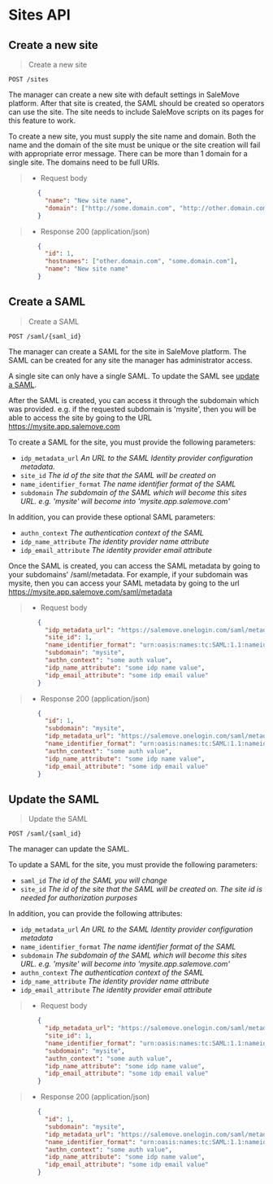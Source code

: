 # Sites API

## Create a new site

> Create a new site

```shell
POST /sites
```

The manager can create a new site with default settings in SaleMove platform. After that site is created, the SAML should be created so operators can use the site. The site needs to include SaleMove scripts on its pages for this feature to work.

To create a new site, you must supply the site name and domain. Both the name and the domain of the site must be unique or the site creation will fail with appropriate error message. There can be more than 1 domain for a single site. The domains need to be full URIs.

> + Request body

```json
        {
          "name": "New site name",
          "domain": ["http://some.domain.com", "http://other.domain.com"]
        }
```

> + Response 200 (application/json)

```json
        {
          "id": 1,
          "hostnames": ["other.domain.com", "some.domain.com"],
          "name": "New site name"
        }
```

## Create a SAML

> Create a SAML

```shell
POST /saml/{saml_id}
```

The manager can create a SAML for the site in SaleMove platform. The SAML can be created for any site the manager has administrator access.

A single site can only have a single SAML. To update the SAML see [update a SAML](#update-the-saml).

After the SAML is created, you can access it through the subdomain which was provided. e.g. if the requested subdomain is 'mysite', then you will be able to access the site by going to the URL https://mysite.app.salemove.com

To create a SAML for the site, you must provide the following parameters:

* `idp_metadata_url`        *An URL to the SAML Identity provider configuration metadata.*
* `site_id`                 *The id of the site that the SAML will be created on*
* `name_identifier_format`  *The name identifier format of the SAML*
* `subdomain`               *The subdomain of the SAML which will become this sites URL. e.g. 'mysite' will become into 'mysite.app.salemove.com'*

In addition, you can provide these optional SAML parameters:

* `authn_context`           *The authentication context of the SAML*
* `idp_name_attribute`      *The identity provider name attribute*
* `idp_email_attribute`     *The identity provider email attribute*

Once the SAML is created, you can access the SAML metadata by going to your subdomains' /saml/metadata. For example, if your subdomain was mysite, then you can access your SAML metadata by going to the url https://mysite.app.salemove.com/saml/metadata

> + Request body

```json
        {
          "idp_metadata_url": "https://salemove.onelogin.com/saml/metadata/417618",
          "site_id": 1,
          "name_identifier_format": "urn:oasis:names:tc:SAML:1.1:nameid-format:emailAddress",
          "subdomain": "mysite",
          "authn_context": "some auth value",
          "idp_name_attribute": "some idp name value",
          "idp_email_attribute": "some idp email value"
        }
```

> + Response 200 (application/json)

```json
        {
          "id": 1,
          "subdomain": "mysite",
          "idp_metadata_url": "https://salemove.onelogin.com/saml/metadata/417618",
          "name_identifier_format": "urn:oasis:names:tc:SAML:1.1:nameid-format:emailAddress",
          "authn_context": "some auth value",
          "idp_name_attribute": "some idp name value",
          "idp_email_attribute": "some idp email value"
        }
```

## Update the SAML

> Update the SAML

```shell
POST /saml/{saml_id}
```

The manager can update the SAML.

To update a SAML for the site, you must provide the following parameters:

* `saml_id`                 *The id of the SAML you will change*
* `site_id`                 *The id of the site that the SAML will be created on. The site id is needed for authorization purposes*

In addition, you can provide the following attributes:

* `idp_metadata_url`        *An URL to the SAML Identity provider configuration metadata*
* `name_identifier_format`  *The name identifier format of the SAML*
* `subdomain`               *The subdomain of the SAML which will become this sites URL. e.g. 'mysite' will become into 'mysite.app.salemove.com'*
* `authn_context`           *The authentication context of the SAML*
* `idp_name_attribute`      *The identity provider name attribute*
* `idp_email_attribute`     *The identity provider email attribute*

> + Request body

```json
        {
          "idp_metadata_url": "https://salemove.onelogin.com/saml/metadata/417618",
          "site_id": 1,
          "name_identifier_format": "urn:oasis:names:tc:SAML:1.1:nameid-format:emailAddress",
          "subdomain": "mysite",
          "authn_context": "some auth value",
          "idp_name_attribute": "some idp name value",
          "idp_email_attribute": "some idp email value"
        }
```

> + Response 200 (application/json)

```json
        {
          "id": 1,
          "subdomain": "mysite",
          "idp_metadata_url": "https://salemove.onelogin.com/saml/metadata/417618",
          "name_identifier_format": "urn:oasis:names:tc:SAML:1.1:nameid-format:emailAddress",
          "authn_context": "some auth value",
          "idp_name_attribute": "some idp name value",
          "idp_email_attribute": "some idp email value"
        }
```